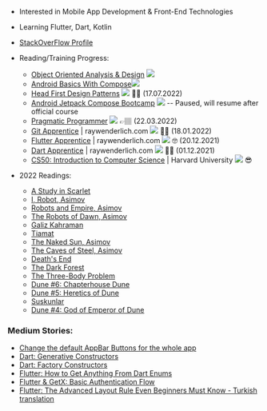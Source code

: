 
- Interested in Mobile App Development & Front-End Technologies
- Learning Flutter, Dart, Kotlin
- [StackOverFlow Profile](https://stackoverflow.com/users/14269222/suat-%c3%96zkaya)

- Reading/Training Progress:
  - [Object Oriented Analysis & Design](https://www.amazon.com.tr/Head-First-Objects-Oriented-Analysis-Design/dp/0596008678) ![](https://us-central1-progress-markdown.cloudfunctions.net/progress/70) 
  - [Android Basics With Compose](https://developer.android.com/courses/android-basics-compose/course)![](https://us-central1-progress-markdown.cloudfunctions.net/progress/30) 
  - [Head First Design Patterns](https://www.amazon.com.tr/Head-First-Design-Patterns-Object-oriented-dp-149207800X/dp/149207800X) ![](https://us-central1-progress-markdown.cloudfunctions.net/progress/100) ✍🏽 (17.07.2022)
  - [Android Jetpack Compose Bootcamp](https://www.udemy.com/course/kotling-android-jetpack-compose-) ![](https://us-central1-progress-markdown.cloudfunctions.net/progress/25) -- Paused, will resume after official course
  - [Pragmatic Programmer](https://www.amazon.com.tr/Pragmatic-Programmer-journey-mastery-Anniversary-dp-0135957052/dp/0135957052/) ![](https://us-central1-progress-markdown.cloudfunctions.net/progress/100) 👉🏽 (22.03.2022)
  - [Git Apprentice](https://www.raywenderlich.com/books/git-apprentice) | raywenderlich.com ![](https://us-central1-progress-markdown.cloudfunctions.net/progress/100) ✍🏽 (18.01.2022)
  - [Flutter Apprentice](https://www.raywenderlich.com/books/flutter-apprentice) | raywenderlich.com ![](https://us-central1-progress-markdown.cloudfunctions.net/progress/100) 🤓 (20.12.2021)
  - [Dart Apprentice](https://www.raywenderlich.com/books/dart-apprentice)  | raywenderlich.com ![](https://us-central1-progress-markdown.cloudfunctions.net/progress/100) ✌🏼 (01.12.2021)
  - [CS50: Introduction to Computer Science](https://www.edx.org/course/introduction-computer-science-harvardx-cs50x) | Harvard University ![](https://us-central1-progress-markdown.cloudfunctions.net/progress/100) 😎

- 2022 Readings:
  - [A Study in Scarlet](https://www.goodreads.com/book/show/102868.A_Study_in_Scarlet)
  - [I, Robot, Asimov](https://www.goodreads.com/book/show/41804.I_Robot)
  - [Robots and Empire, Asimov](https://www.goodreads.com/book/show/76688.Robots_and_Empire)
  - [The Robots of Dawn, Asimov](https://www.amazon.com/gp/product/B0024NP57Y)
  - [Galiz Kahraman](https://1000kitap.com/kitap/galiz-kahraman--15325)
  - [Tiamat](https://1000kitap.com/kitap/tiamat--325017)
  - [The Naked Sun, Asimov](https://www.amazon.com/gp/product/B004JHYRDQ)
  - [The Caves of Steel, Asimov](https://www.amazon.com/Caves-Steel-Robot-Book-ebook/dp/B004JHYRAO/ref=sr_1_1?keywords=the+caves+of+steel&qid=1651603314&sprefix=the+caves+of%2Caps%2C297&sr=8-1)
  - [Death's End](https://www.goodreads.com/book/show/25451264-death-s-end)
  - [The Dark Forest](https://www.goodreads.com/book/show/23168817-the-dark-forest)
  - [The Three-Body Problem](http://www.ithaki.com.tr/urun/uc-cisim-problemi/)
  - [Dune #6: Chapterhouse Dune](https://1000kitap.com/kitap/dune-rahibeler-meclisi--254473)
  - [Dune #5: Heretics of Dune](https://1000kitap.com/kitap/dune-sapkinlari--244146)
  - [Suskunlar](https://1000kitap.com/kitap/suskunlar--1035)
  - [Dune #4: God of Emperor of Dune](http://www.ithaki.com.tr/urun/dune-tanri-imparatoru/)
  
<!--
- <details>
  <summary><h4>My 2022 Readings 👈🏼 Click</h4></summary>
  <tr>
 <a href="https://www.goodreads.com/book/show/23168817-the-dark-forest" target="_blank">
  <img src="https://user-images.githubusercontent.com/63163416/163053620-16ea16b3-3f5b-4051-80e6-5a67dc4a8384.jpeg" width=30% /></a>
 <a href="https://www.goodreads.com/book/show/23168817-the-dark-forest" target="_blank">
  <img src="https://user-images.githubusercontent.com/63163416/163053945-44a3296a-4715-4649-8f55-5847f55f4920.jpeg" width=30% /></a>   
 <a href="https://www.goodreads.com/book/show/23168817-the-dark-forest" target="_blank"> 
  <img src="https://user-images.githubusercontent.com/63163416/163053999-22727743-9ea3-4bff-baf6-1e2aa29e3ad8.jpeg" width=30% /></a>
  </tr>
  <tr>
  <img src="http://www.ithaki.com.tr/wp-content/uploads/2019/04/t%C3%BCm-s-is.jpg" width=30% />
  <img src="http://www.ithaki.com.tr/wp-content/uploads/2019/04/t%C3%BCm-s-is.jpg" width=30% />
  <img src="http://www.ithaki.com.tr/wp-content/uploads/2019/04/t%C3%BCm-s-is.jpg" width=30% />
  </tr>
</details>

![three_body_problem](https://user-images.githubusercontent.com/63163416/163053945-44a3296a-4715-4649-8f55-5847f55f4920.jpeg)

![dune_6](https://user-images.githubusercontent.com/63163416/163053999-22727743-9ea3-4bff-baf6-1e2aa29e3ad8.jpeg)

-->


### Medium Stories:
- [Change the default AppBar Buttons for the whole app](https://medium.com/@suatozkaya/change-the-default-appbar-buttons-for-the-whole-app-f9b5ff3773f7)
- [Dart: Generative Constructors](https://medium.com/@suatozkaya/69c5b9db5230)
- [Dart: Factory Constructors](https://medium.com/@suatozkaya/dart-constructors-101-3bf36339ea0)
- [Flutter: How to Get Anything From Dart Enums](https://medium.com/@suatozkaya/how-to-get-anything-from-dart-enums-ad53734325ca)
- [Flutter & GetX: Basic Authentication Flow](https://medium.com/@suatozkaya/flutter-getx-basic-authentication-flow-de3d0313d5ae)
- [Flutter: The Advanced Layout Rule Even Beginners Must Know - Turkish translation](https://medium.com/@suatozkaya/flutter-herkesin-bilmesi-gereken-temel-layout-kurallar%C4%B1-3395762b518e)


<!---
ozkayas/ozkayas is a ✨ special ✨ repository because its `README.md` (this file) appears on your GitHub profile.
You can click the Preview link to take a look at your changes.

--->
